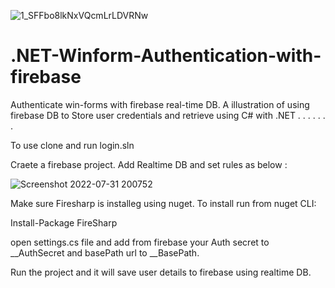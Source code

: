 
![1_SFFbo8lkNxVQcmLrLDVRNw](https://user-images.githubusercontent.com/41972019/182037737-16e802c2-ef93-4c8f-b2ee-76fb2f77100c.png)

# .NET-Winform-Authentication-with-firebase
Authenticate win-forms with firebase real-time DB. A illustration of using firebase DB to Store user credentials and retrieve using C# with .NET
.
.
.
.
.
.
.



To use clone and run login.sln




Craete a firebase project. Add Realtime DB and set rules as below :

![Screenshot 2022-07-31 200752](https://user-images.githubusercontent.com/41972019/182037667-75c713bb-5007-429b-9733-0297503b526a.png)

Make sure Firesharp is installeg using nuget.
To install run from nuget CLI:

Install-Package FireSharp

open settings.cs file and add from firebase your Auth secret to __AuthSecret and basePath url to __BasePath.


Run the project and it will save user details to firebase using realtime DB.
